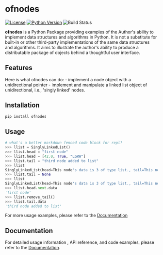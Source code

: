 # ofnodes

[![License](https://img.shields.io/badge/license-MIT-blue.svg)](https://opensource.org/licenses/MIT)
[![Python Version](https://img.shields.io/badge/python-%3E=3.11.5-blue.svg)](https://www.python.org/downloads/release/python-3115/)
![Build Status][2]

**ofnodes** is a Python Package providing examples of the Author's ability
to implement data structures and algorithms in Python. It is not a substitute
for built-in or other third-party implementations of the same data structures
and algorithms. It aims to illustrate the author's ability to produce a
distributable package of objects behind a thoughtful user interface.

## Features
Here is what ofnodes can do:
    - implement a node object with a unidirectional pointer
    - implement and manipulate a linked list object of unidirectional,
    i.e., 'singly linked' nodes.

## Installation
```python
pip install ofnodes
```

## Usage


```python
# what's a better markdown fenced code block for repl?
>>> llist = SinglyLinkedList()
>>> llist.head = "first node"
>>> llist.head = [42.0, True, "LGRW"]
>>> llist.tail = "third node added to list"
>>> llist
SinglyLinkedList(head=This node's data is 3 of type list., tail=This node's data is 24 of type str.)
>>> llist.tail = None
>>> llist
SinglyLinkedList(head=This node's data is 3 of type list., tail=This node's data is of type NoneType.)
>>> llist.head.next.data
'first node'
>>> llist.remove_tail()
>>> llist.tail.data
'third node added to list'
```
For more usage examples, please refer to the [Documentation][1]

## Documentation
For detailed usage information , API reference, and code examples,
please refer to the [Documentation][1].


[2]: https://github.com/robert-portelli.com/ofnodes/actions/workflows/01_build.yml/badge.svg
[1]: https://robert-portelli.github.io/ofnodes/